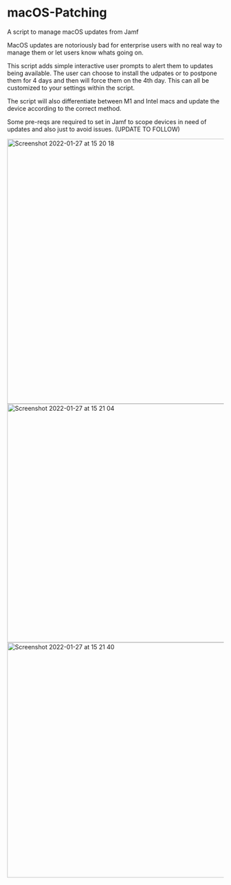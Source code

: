 # macOS-Patching
A script to manage macOS updates from Jamf

MacOS updates are notoriously bad for enterprise users with no real way to manage them or let users know whats going on.

This script adds simple interactive user prompts to alert them to updates being available. The user can choose to install the udpates or to postpone them for 4 days and then will force them on the 4th day. This can all be customized to your settings within the script.

The script will also differentiate between M1 and Intel macs and update the device according to the correct method.

Some pre-reqs are required to set in Jamf to scope devices in need of updates and also just to avoid issues. (UPDATE TO FOLLOW)


<img width="615" alt="Screenshot 2022-01-27 at 15 20 18" src="https://user-images.githubusercontent.com/89595349/151388704-f5e52c23-f191-4cc3-9cb8-2693fdf55428.png">
<img width="554" alt="Screenshot 2022-01-27 at 15 21 04" src="https://user-images.githubusercontent.com/89595349/151388794-fc4d99a7-310d-4782-8ec5-29ef69f58bb0.png">
<img width="546" alt="Screenshot 2022-01-27 at 15 21 40" src="https://user-images.githubusercontent.com/89595349/151388821-ad0f6ed6-83d4-4550-8636-9466fd1ef5d3.png">

